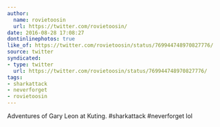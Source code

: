 ```yaml
---
author:
  name: rovietoosin
  url: https://twitter.com/rovietoosin/
date: 2016-08-28 17:08:27
dontinlinephotos: true
like_of: https://twitter.com/rovietoosin/status/769944748970827776/
source: twitter
syndicated:
- type: twitter
  url: https://twitter.com/rovietoosin/status/769944748970827776/
tags:
- sharkattack
- neverforget
- rovietoosin
---
```


Adventures of Gary Leon at Kuting. #sharkattack #neverforget lol